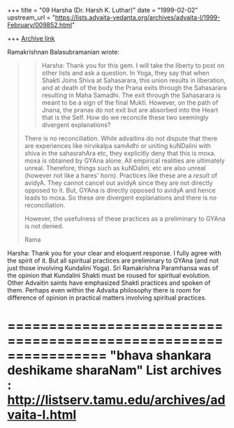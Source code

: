 +++
title = "09 Harsha (Dr. Harsh K. Luthar)"
date = "1999-02-02"
upstream_url = "https://lists.advaita-vedanta.org/archives/advaita-l/1999-February/009852.html"

+++
[Archive link](https://lists.advaita-vedanta.org/archives/advaita-l/1999-February/009852.html)

Ramakrishnan Balasubramanian wrote:

> >Harsha: Thank you for this gem. I will take the liberty to post on
> other
> >lists  and ask a question. In Yoga, they say that when Shakti Joins
> >Shiva at Sahasarara, this union results in liberation, and at death
> of the
> >body the Prana exits through the Sahasarara resulting in Maha
> Samadhi. The
> >exit through the Sahasarara is meant to be a sign of the final Mukti.
> >However, on the path of Jnana, the pranas do not exit but are
> absorbed into
> >the Heart that is the Self. How do we reconcile these two seemingly
> >divergent explanations?
>
> There is no reconciliation. While advaitins do not dispute that there
> are experiences like nirvikalpa samAdhi or uniting kuNDalini with
> shiva in the sahasrahAra etc, they explicitly deny that this is moxa.
> moxa is obtained by GYAna alone. All empirical realities are
> ultimately unreal. Therefore, things such as kuNDalini, etc are also
> unreal (however not like a hares' horn).  Practices like these are a
> _result_ of avidyA.  They cannot cancel out avidyA since they are not
> directly opposed to it. But, GYAna is directly opposed to avidyA and
> hence leads to moxa. So these _are_ divergent explanations and there
> is _no_ reconciliation.
>
> However, the usefulness of these practices as a preliminary to GYAna
> is not denied.
>
> Rama
>

Harsha: Thank you for your clear and eloquent response. I fully agree with
the spirit of it. But all spiritual practices are preliminary to GYAna
(and not just those involving Kundalini Yoga). Sri Ramakrishna Paramhansa
was of the opinion that Kundalini Shakti must be roused for spiritual
evolution. Other Advaitin saints have emphasized Shakti practices and
spoken of them. Perhaps even within the Advaita philosophy there is room
for difference of opinion in practical matters involving spiritual
practices.

================================================================
"bhava shankara deshikame sharaNam"
List archives : http://listserv.tamu.edu/archives/advaita-l.html
================================================================


